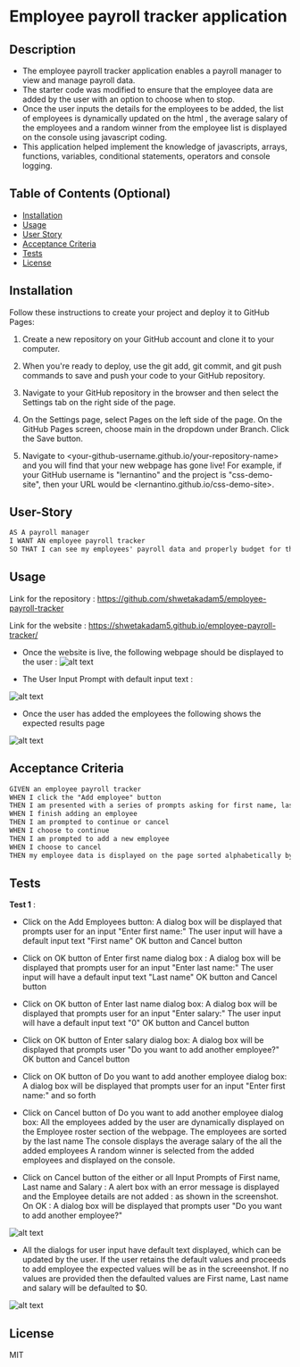 # Employee payroll tracker application

## Description


- The employee payroll tracker application enables a payroll manager to view and manage payroll data. 
- The starter code was modified to ensure that the employee data are added by the user with an option to choose when to stop.
- Once the user inputs the details for the employees to be added, the list of employees is dynamically updated on the html , the average salary of the employees and a random winner from the employee list is displayed on the console using javascript coding. 
- This application helped implement the knowledge of javascripts, arrays, functions, variables, conditional statements, operators and console logging.

## Table of Contents (Optional)

- [Installation](#installation)
- [Usage](#usage)
- [User Story](#user-story)
- [Acceptance Criteria](#acceptance-criteria)
- [Tests](#tests)
- [License](#license)

## Installation

Follow these instructions to create your project and deploy it to GitHub Pages:

1. Create a new repository on your GitHub account and clone it to your computer.

2. When you're ready to deploy, use the git add, git commit, and git push commands to save and push your code to your GitHub repository.

3. Navigate to your GitHub repository in the browser and then select the Settings tab on the right side of the page.

4. On the Settings page, select Pages on the left side of the page. On the GitHub Pages screen, choose main in the dropdown under Branch. Click the Save button.

5. Navigate to <your-github-username.github.io/your-repository-name> and you will find that your new webpage has gone live! For example, if your GitHub username is "lernantino" and the project is "css-demo-site", then your URL would be <lernantino.github.io/css-demo-site>.


## User-Story

```md
AS A payroll manager
I WANT AN employee payroll tracker
SO THAT I can see my employees' payroll data and properly budget for the company
```

## Usage

Link for the repository : https://github.com/shwetakadam5/employee-payroll-tracker

Link for the website : https://shwetakadam5.github.io/employee-payroll-tracker/


- Once the website is live, the following webpage should be displayed to the user :
![alt text](assets/images/EmployeePayrollTrackerHomePage.jpeg)

- The User Input Prompt with default input text :

![alt text](assets/images/UserInputPrompt.png)

- Once the user has added the employees the following shows the expected results page

![alt text](assets/images/ExpectedResultPage.png)

## Acceptance Criteria

```md
GIVEN an employee payroll tracker
WHEN I click the "Add employee" button
THEN I am presented with a series of prompts asking for first name, last name, and salary
WHEN I finish adding an employee
THEN I am prompted to continue or cancel
WHEN I choose to continue
THEN I am prompted to add a new employee
WHEN I choose to cancel
THEN my employee data is displayed on the page sorted alphabetically by last name, and the console shows computed and aggregated data
```


## Tests

**Test 1** : 
- Click on the Add Employees button: 
        A dialog box will be displayed that prompts user for an input "Enter first name:" 
        The user input will have a default input text "First name"
        OK button and Cancel button

- Click on OK button of Enter first name dialog box :
        A dialog box will be displayed that prompts user for an input "Enter last name:" 
        The user input will have a default input text "Last name"
        OK button and Cancel button

- Click on OK button of Enter last name dialog box:
        A dialog box will be displayed that prompts user for an input "Enter salary:" 
        The user input will have a default input text "0"
        OK button and Cancel button

- Click on OK button of Enter salary dialog box:
        A dialog box will be displayed that prompts user "Do you want to add another employee?"        
        OK button and Cancel button

- Click on OK button of Do you want to add another employee dialog box:
        A dialog box will be displayed that prompts user for an input "Enter first name:" and so forth


- Click on Cancel button of Do you want to add another employee dialog box:
        All the employees added by the user are dynamically displayed on the Employee roster section of the webpage.
        The employees are sorted by the last name
        The console displays the average salary of the all the added employees
        A random winner is selected from the added employees and displayed on the console.


- Click on Cancel button of the either or all Input Prompts of First name, Last name and Salary :
        A alert box with an error message is displayed and the Employee details are not added : as shown in the screenshot.
        On OK : A dialog box will be displayed that prompts user "Do you want to add another employee?" 

![alt text](assets/images/ErrorMessage_OnCancelOfInputPrompt.png)  


- All the dialogs for user input have default text displayed, which can be updated by the user. If the user retains the default values and proceeds to add employee the expected values will be as in the screeenshot.
If no values are provided then the defaulted values are First name, Last name and salary will be defaulted to $0.

![alt text](assets/images/DefaultValuesEmployee.png)


## License

MIT


